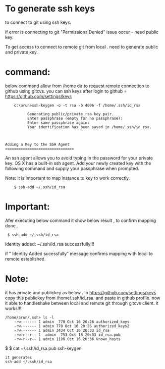 To generate ssh keys 
=====================

to connect to git using ssh keys.

  if error is connecting to git "Permissions Denied" issue occur - need public key.
 
 To get access to connect to remote git from local . need to generate public and private key.

   command:
   ========
   
 below command allow from /home dir to request remote connection to github using gitcvs.
 you can ssh keys after login to github = https://github.com/settings/keys
 
   
        c:\arun>ssh-keygen -o -t rsa -b 4096 -f /home/.ssh/id_rsa
        
              Generating public/private rsa key pair.
              Enter passphrase (empty for no passphrase): 
              Enter same passphrase again: 
              Your identification has been saved in /home/.ssh/id_rsa.
              
     
     
    Adding a Key to the SSH Agent
    ===============================

  An ssh agent allows you to avoid typing in the password for your private key. OS X has a built-in ssh agent.
  Add your newly created key with the following command and supply your passphrase when prompted. 
  
  Note: it is important to map instance to key to work correctly.
  
        $ ssh-add ~/.ssh/id_rsa
  
  

 Important:
 ==========
 Afer executing below command it show below result , to confirm mapping done..
 
     $ ssh-add ~/.ssh/id_rsa

 Identity added: ~/.ssh/id_rsa successfully!!!

if " Identity Added sucessfully" message confirms mapping with local to remote established.

Note:
=====

it has private and publickey as below . In https://github.com/settings/keys copy this publickey from /home/.ssh/id_rsa.
and paste in github profile. now it able to handleshake between local and remote git through gitcvs client. it works!!!

    /home/arun/.ssh> ls -l
        -rw------- 1 admin  770 Oct 16 20:26 authorized_keys
        -rw------- 1 admin 770 Oct 16 20:26 authorized_keys2
        -rw------- 1 admin 3434 Oct 16 20:33 id_rsa
        -rw-r--r-- 1  admin  753 Oct 16 20:33 id_rsa.pub
        -rw-r--r-- 1 admin 1106 Oct 16 20:36 known_hosts

$
$ cat ~/.ssh/id_rsa.pub
    ssh-keygen 
    
    it generates 
    ssh-add ~/.ssh/id_rsa
